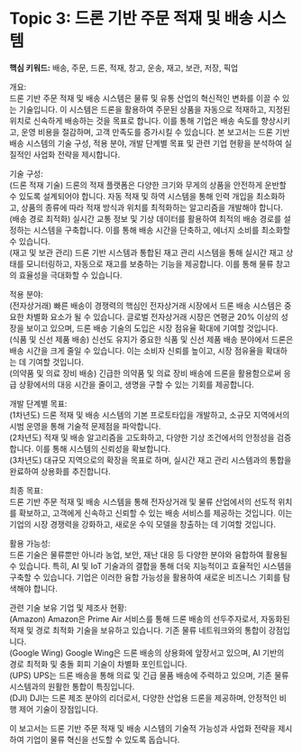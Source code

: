 # Topic 3: 드론 기반 주문 적재 및 배송 시스템
**핵심 키워드:** 배송, 주문, 드론, 적재, 창고, 운송, 재고, 보관, 저장, 픽업

개요:  
드론 기반 주문 적재 및 배송 시스템은 물류 및 유통 산업의 혁신적인 변화를 이끌 수 있는 기술입니다. 이 시스템은 드론을 활용하여 주문된 상품을 자동으로 적재하고, 지정된 위치로 신속하게 배송하는 것을 목표로 합니다. 이를 통해 기업은 배송 속도를 향상시키고, 운영 비용을 절감하며, 고객 만족도를 증가시킬 수 있습니다. 본 보고서는 드론 기반 배송 시스템의 기술 구성, 적용 분야, 개발 단계별 목표 및 관련 기업 현황을 분석하여 실질적인 사업화 전략을 제시합니다.

기술 구성:  
(드론 적재 기술) 드론의 적재 플랫폼은 다양한 크기와 무게의 상품을 안전하게 운반할 수 있도록 설계되어야 합니다. 자동 적재 및 하역 시스템을 통해 인력 개입을 최소화하고, 상품의 종류에 따라 적재 방식과 위치를 최적화하는 알고리즘을 개발해야 합니다.  
(배송 경로 최적화) 실시간 교통 정보 및 기상 데이터를 활용하여 최적의 배송 경로를 설정하는 시스템을 구축합니다. 이를 통해 배송 시간을 단축하고, 에너지 소비를 최소화할 수 있습니다.  
(재고 및 보관 관리) 드론 기반 시스템과 통합된 재고 관리 시스템을 통해 실시간 재고 상태를 모니터링하고, 자동으로 재고를 보충하는 기능을 제공합니다. 이를 통해 물류 창고의 효율성을 극대화할 수 있습니다.

적용 분야:  
(전자상거래) 빠른 배송이 경쟁력의 핵심인 전자상거래 시장에서 드론 배송 시스템은 중요한 차별화 요소가 될 수 있습니다. 글로벌 전자상거래 시장은 연평균 20% 이상의 성장을 보이고 있으며, 드론 배송 기술의 도입은 시장 점유율 확대에 기여할 것입니다.  
(식품 및 신선 제품 배송) 신선도 유지가 중요한 식품 및 신선 제품 배송 분야에서 드론은 배송 시간을 크게 줄일 수 있습니다. 이는 소비자 신뢰를 높이고, 시장 점유율을 확대하는 데 기여할 것입니다.  
(의약품 및 의료 장비 배송) 긴급한 의약품 및 의료 장비 배송에 드론을 활용함으로써 응급 상황에서의 대응 시간을 줄이고, 생명을 구할 수 있는 기회를 제공합니다.

개발 단계별 목표:  
(1차년도) 드론 적재 및 배송 시스템의 기본 프로토타입을 개발하고, 소규모 지역에서의 시범 운영을 통해 기술적 문제점을 파악합니다.  
(2차년도) 적재 및 배송 알고리즘을 고도화하고, 다양한 기상 조건에서의 안정성을 검증합니다. 이를 통해 시스템의 신뢰성을 확보합니다.  
(3차년도) 대규모 지역으로의 확장을 목표로 하며, 실시간 재고 관리 시스템과의 통합을 완료하여 상용화를 추진합니다.

최종 목표:  
드론 기반 주문 적재 및 배송 시스템을 통해 전자상거래 및 물류 산업에서의 선도적 위치를 확보하고, 고객에게 신속하고 신뢰할 수 있는 배송 서비스를 제공하는 것입니다. 이는 기업의 시장 경쟁력을 강화하고, 새로운 수익 모델을 창출하는 데 기여할 것입니다.

활용 가능성:  
드론 기술은 물류뿐만 아니라 농업, 보안, 재난 대응 등 다양한 분야와 융합하여 활용될 수 있습니다. 특히, AI 및 IoT 기술과의 결합을 통해 더욱 지능적이고 효율적인 시스템을 구축할 수 있습니다. 기업은 이러한 융합 가능성을 활용하여 새로운 비즈니스 기회를 탐색해야 합니다.

관련 기술 보유 기업 및 제조사 현황:  
(Amazon) Amazon은 Prime Air 서비스를 통해 드론 배송의 선두주자로서, 자동화된 적재 및 경로 최적화 기술을 보유하고 있습니다. 기존 물류 네트워크와의 통합이 강점입니다.  
(Google Wing) Google Wing은 드론 배송의 상용화에 앞장서고 있으며, AI 기반의 경로 최적화 및 충돌 회피 기술이 차별화 포인트입니다.  
(UPS) UPS는 드론 배송을 통해 의료 및 긴급 물품 배송에 주력하고 있으며, 기존 물류 시스템과의 원활한 통합이 특징입니다.  
(DJI) DJI는 드론 제조 분야의 리더로서, 다양한 산업용 드론을 제공하며, 안정적인 비행 제어 기술이 장점입니다.  

이 보고서는 드론 기반 주문 적재 및 배송 시스템의 기술적 가능성과 사업화 전략을 제시하여 기업이 물류 혁신을 선도할 수 있도록 돕습니다.